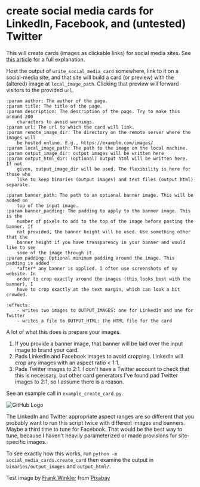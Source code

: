 # create social media cards for LinkedIn, Facebook, and (untested) Twitter

This will create cards (images as clickable links) for social media sites. See [this article](https://www.foundationsafety.com/social-cards) for a full explanation.

Host the output of `write_social_media_card` somewhere, link to it on a social-media site, and that site will build a card (or preview) with the (altered) image at `local_image_path`. Clicking that preview will forward visitors to the provided `url`.

    :param author: The author of the page.
    :param title: The title of the page.
    :param description: The description of the page. Try to make this around 200
        characters to avoid warnings.
    :param url: The url to which the card will link.
    :param remote_image_dir: The directory on the remote server where the images will
        be hosted online. E.g., https://example.com/images/
    :param local_image_path: The path to the image on the local machine.
    :param output_image_dir: output images will be written here
    :param output_html_dir: (optional) output html will be written here. If not
        given, output_image_dir will be used. The flexibility is here for those who
        like to keep binaries (output images) and text files (output html) separate.

    :param banner_path: The path to an optional banner image. This will be added on
        top of the input image.
    :param banner_padding: The padding to apply to the banner image. This is the
        number of pixels to add to the top of the image before pasting the banner. If
        not provided, the banner height will be used. Use something other that the
        banner height if you have transparency in your banner and would like to see
        some of the image through it.
    :param padding: Optional minimum padding around the image. This padding is added
        *after* any banner is applied. I often use screenshots of my website. In
        order to crop exactly around the images (this looks best with the banner), I
        have to crop exactly at the text margin, which can look a bit crowded.

    :effects:
        - writes two images to OUTPUT_IMAGES: one for LinkedIn and one for Twitter
        - writes a file to OUTPUT_HTML: the HTML file for the card

A lot of what this does is prepare your images.

1. If you provide a banner image, that banner will be laid over the input image to brand your card.
2. Pads LinkedIn and Facebook images to avoid cropping. LinkedIn will crop any images with an aspect ratio < 1:1.
3. Pads Twitter images to 2:1. I don't have a Twitter account to check that this is necessary, but other card generators I've found pad Twitter images to 2:1, so I assume there is a reason.

See an example call in `example_create_card.py`.

![GitHub Logo](/binaries/output_images/example_image.jpg)

The LinkedIn and Twitter appropriate aspect ranges are so different that you probably want to run this script twice with different images and banners. Maybe a third time to tune for Facebook. That would be the best way to tune, because I haven't heavily parameterized or made provisions for site-specific images.

To see exactly how this works, run `python -m social_media_cards.create_card` then examine the output in `binaries/output_images` and `output_html/`.

Test image by <a href="https://pixabay.com/users/frankwinkler-64960/?utm_source=link-attribution&amp;utm_medium=referral&amp;utm_campaign=image&amp;utm_content=540812">Frank Winkler</a> from <a href="https://pixabay.com//?utm_source=link-attribution&amp;utm_medium=referral&amp;utm_campaign=image&amp;utm_content=540812">Pixabay</a>

